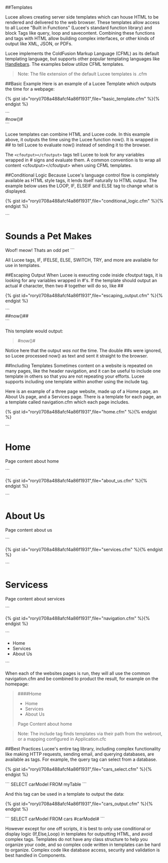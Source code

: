 ##Templates

Lucee allows creating server side templates which can house HTML to be rendered and delivered to the web browser. These templates allow access to all Lucee "Built in Functions" (Lucee's standard function library) and block Tags like query, loop and savecontent. Combining these functions and tags with HTML allow building complex interfaces, or other kinds of output like XML, JSON, or PDFs. 

Lucee implements the ColdFusion Markup Language (CFML) as its default templating language, but supports other popular templating languages like [Handlebars](https://github.com/roryl/handlebars.lucee). The examples below utilize CFML templates.

>Note: The file extension of the default Lucee templates is .cfm


##Basic Example
Here is an example of a Lucee Template which outputs the time for a webpage:

{% gist id="roryl/708a488afcf4a86f1931",file="basic_template.cfm" %}{% endgist %}

<noscript>
```
<cfoutput>
<div>
  #now()#
</div>
</cfoutput>
```
</noscript>

Lucee templates can combine HTML and Lucee code. In this example above, it outputs the time using the Lucee function now(). It is wrapped in ## to tell Lucee to evaluate now() instead of sending it to the browser.

The `<cfoutput></cfoutput>` tags tell Lucee to look for any variables wrapped in # signs and evaluate them. A common convention is to wrap all content &lt;cfoutput&gt;&lt;/cfoutput&gt; when using CFML templates.

##Conditional Logic
Because Lucee's language control flow is completely available as HTML style tags, it lends itself naturally to HTML output. The example below uses the LOOP, IF, ELSEIF and ELSE tag to change what is displayed.

{% gist id="roryl/708a488afcf4a86f1931",file="conditional_logic.cfm" %}{% endgist %}

<noscript>
```
<cfset pets = ["dogs","cats","pigs"]>
<cfoutput>
<h1>Sounds a Pet Makes</h1>
<cfloop array="#pets#" item="#beedName#">
  <cfif breedName IS "dogs">
    Woof!
  </elseif breedNAme IS "cats">
    meow!
  </cfelse>
    Thats an odd pet
  </cfif>  
</cfloop>
</cfoutput>
```
</noscript>

All Lucee tags, IF, IFELSE, ELSE, SWITCH, TRY, and more are available for use in templates.

##Escaping Output
When Lucee is exeucting code inside cfoutput tags, it is looking for any variables wrapped in #'s. If the template should output an actual # character, then two # together will do so, like ##

{% gist id="roryl/708a488afcf4a86f1931",file="escaping_output.cfm" %}{% endgist %}

<noscript>
```
<cfoutput>
<div>
  ##now()##
</div>
</cfoutput>
```
</noscript>

This template would output:

> &#35;now()#

Notice here that the output *was not* the time. The double ##s were ignored, so Lucee processed now() as text and sent it straight to the browser.

##Including Templates
Sometimes content on a website is repeated on many pages, like the header navigation, and it can be useful to include one template in others so that you are not repeating your efforts. Lucee supports including one template within another using the include tag. 

Here is an example of a three page website, made up of a Home page, an About Us page, and a Services page. There is a template for each page, an a template called navigation.cfm which each page includes.

{% gist id="roryl/708a488afcf4a86f1931",file="home.cfm" %}{% endgist %}


<noscript>
```
<h1>Home</h1>
<cfinclude template="navigation.cfm" />
<p>
Page content about home
</p>
```
</noscript>

{% gist id="roryl/708a488afcf4a86f1931",file="about_us.cfm" %}{% endgist %}

<noscript>
```
<h1>About Us</h1>
<cfinclude template="navigation.cfm" />
<p>
Page content about us
</p>
```
</noscript>

{% gist id="roryl/708a488afcf4a86f1931",file="services.cfm" %}{% endgist %}

<noscript>
```
<h1>Servicess</h1>
<cfinclude template="navigation.cfm" />
<p>
Page content about services
</p>
```
</noscript>

{% gist id="roryl/708a488afcf4a86f1931",file="navigation.cfm" %}{% endgist %}

<noscript>
```
<ul>
  <li>Home</li>
  <li>Services</li>
  <li>About Us</li>
</ul>
```
</noscript>

When each of the websites pages is run, they will all use the common navigation.cfm and be combined to product the result, for example on the homepage:

>####Home
>* Home
>* Services
>* About Us
>
>Page Content about home

>Note: The include tag finds templates via their path from the webroot, or a mapping configured in Application.cfc

##Best Practices
Lucee's entire tag library, including complex functionality like making HTTP requests, sending email, and querying databases, are available as tags. For example, the query tag can select from a database.

{% gist id="roryl/708a488afcf4a86f1931",file="cars_select.cfm" %}{% endgist %}

<noscript>
```
<cfquery name="myQuery">
  SELECT carModel
  FROM myTable
</cfquery>
```
</noscript>

And this tag can be used in a template to output the data:

{% gist id="roryl/708a488afcf4a86f1931",file="cars_output.cfm" %}{% endgist %}

<noscript>
```
<cfquery name="myQuery">
  SELECT carModel
  FROM cars
</cfquery>
<cfoutput>
<cfloop query="#myQuery#">
  #carModel#
</cfloop>
<cfoutput>
```
</noscript>

However except for one off scripts, it is best to only use conditional or display logic (If,Else,Loop) in templates for outputting HTML, and avoid complex tags. Templates do not have any class structure to help you organize your code, and so complex code written in templates can be hard to organize. Complex code like database access, security and validation is best handled in Components.


